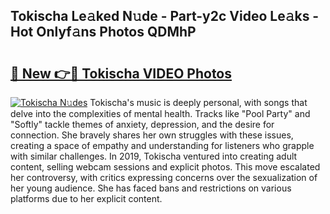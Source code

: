 ## Tokischa Le𝚊ked N𝚞de - Part-y2c Video Le𝚊ks - Hot Onlyf𝚊ns Photos QDMhP

# <h2><a href="http://ab38145.deff.icu/?id=Tokischa">🔗 New 👉🔴 Tokischa VIDEO Photos</a></h2>

[![Tokischa N𝚞des](https://i.imgur.com/rIISA9y.gif)](http://ab38145.deff.icu/?id=Tokischa)
Tokischa's music is deeply personal, with songs that delve into the complexities of mental health. Tracks like "Pool Party" and "Softly" tackle themes of anxiety, depression, and the desire for connection. She bravely shares her own struggles with these issues, creating a space of empathy and understanding for listeners who grapple with similar challenges. In 2019, Tokischa ventured into creating adult content, selling webcam sessions and explicit photos. This move escalated her controversy, with critics expressing concerns over the sexualization of her young audience. She has faced bans and restrictions on various platforms due to her explicit content.
